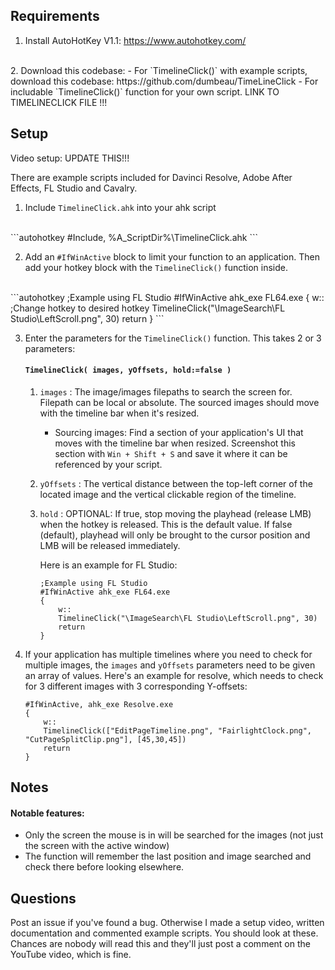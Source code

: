 ## Requirements
1. Install AutoHotKey V1.1:
https://www.autohotkey.com/
</br>
2. Download this codebase:
    - For `TimelineClick()` with example scripts, download this codebase:
    https://github.com/dumbeau/TimeLineClick
    - For includable `TimelineClick()` function for your own script.
    LINK TO TIMELINECLICK FILE !!!

## Setup

Video setup:
UPDATE THIS!!!

There are example scripts included for Davinci Resolve, Adobe After Effects, FL Studio and Cavalry.


1. Include `TimelineClick.ahk` into your ahk script
</br>
    ```autohotkey
    #Include, %A_ScriptDir%\TimelineClick.ahk
    ```  
</br>  

2. Add an `#IfWinActive` block to limit your function to an application.  Then add your hotkey block with the `TimelineClick()` function inside.
</br>
    ```autohotkey
    ;Example using FL Studio
    #IfWinActive ahk_exe FL64.exe
    {
        w:: ;Change hotkey to desired hotkey
        TimelineClick("\ImageSearch\FL Studio\LeftScroll.png", 30)
        return
    }
    ```
</br>

3. Enter the parameters for the `TimelineClick()` function.  This takes 2 or 3 parameters:
    #### `TimelineClick( images, yOffsets, hold:=false )`
    1. `images` : The image/images filepaths to search the screen for.  Filepath can be local or absolute.  The sourced images should move with the timeline bar when it's resized.
        - Sourcing images: Find a section of your application's UI that moves with the timeline bar when resized.  Screenshot this section with `Win + Shift + S` and save it where it can be referenced by your script.
    2. `yOffsets` : The vertical distance between the top-left corner of the located image and the vertical clickable region of the timeline.
    3. `hold` : OPTIONAL: If true, stop moving the playhead (release LMB) when the hotkey is released.  This is the default value.  If false (default), playhead will only be brought to the cursor position and LMB will be released immediately.

        Here is an example for FL Studio:
        ```autohotkey    
        ;Example using FL Studio
        #IfWinActive ahk_exe FL64.exe
        {
            w::
            TimelineClick("\ImageSearch\FL Studio\LeftScroll.png", 30)
            return
        }
        ```
4. If your application has multiple timelines where you need to check for multiple images, the `images` and `yOffsets` parameters need to be given an array of values.  Here's an example for resolve, which needs to check for 3 different images with 3 corresponding Y-offsets:
    ```autohotkey
    #IfWinActive, ahk_exe Resolve.exe
    {
        w::
        TimelineClick(["EditPageTimeline.png", "FairlightClock.png",  "CutPageSplitClip.png"], [45,30,45])
        return
    }
    ```

## Notes
#### Notable features:
- Only the screen the mouse is in will be searched for the images (not just the screen with the active window)
- The function will remember the last position and image searched and check there before looking elsewhere.

## Questions
Post an issue if you've found a bug. Otherwise I made a setup video, written documentation and commented example scripts.  You should look at these.  Chances are nobody will read this and they'll just post a comment on the YouTube video, which is fine.